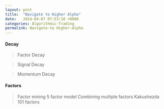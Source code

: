 ```yaml
---
layout: post
title:  "Navigate to Higher Alpha"
date:   2024-04-07 07:53:10 +0000
categories: Algorithmic-Trading
permalink: Navigate-to Higher-Alpha
---
```


#### Decay
> Factor Decay

> Signal Decay

> Momentum Decay

#### Factors
> Factor mining
> 5 factor model
> Combining multiple factors
> Kakushezda 101 factors
